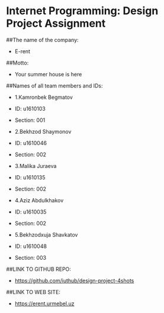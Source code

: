 # Internet Programming: Design Project Assignment

##The name of the company:

- E-rent

##Motto:

- Your summer house is here

##Names of all team members and IDs:

- 1.Kamronbek Begmatov 
- ID: u1610103
- Section: 001

- 2.Bekhzod Shaymonov
- ID: u1610046
- Section: 002

- 3.Malika Juraeva
- ID: u1610135
- Section: 002

- 4.Aziz Abdulkhakov
- ID: u1610035
- Section: 002

- 5.Bekhzodxuja Shavkatov 
- ID: u1610048
- Section: 003

##LINK TO GITHUB REPO:

- https://github.com/iuthub/design-project-4shots

##LINK TO WEB SITE:

- https://erent.urmebel.uz


